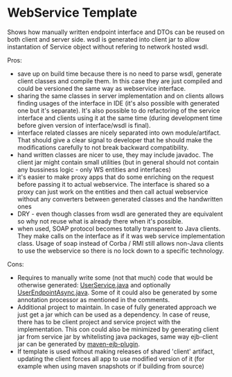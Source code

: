 # WebService Template

Shows how manually written endpoint interface and DTOs can be reused on both client and server side. wsdl is generated into client jar to allow instantation of Service object without refering to network hosted wsdl.

Pros:
 - save up on build time because there is no need to parse wsdl, generate client classes and compile them. In this case they are just compiled and could be versioned the same way as webservice interface.
 - sharing the same classes in server implementation and on clients allows finding usages of the interface in IDE (it's also possible with generated one but it's separate). It's also possible to do refactoring of the service interface and clients using it at the same time (during development time before given version of interface/wsdl is final).
 - interface related classes are nicely separated into own module/artifact. That should give a clear signal to developer that he should make the modifications carefully to not break backward compatibility.
 - hand written classes are nicer to use, they may include javadoc. The client jar might contain small utilities (but in general should not contain any bussiness logic - only WS entities and interfaces)
 - it's easier to make proxy apps that do some enriching on the request before passing it to actual webservice. The interface is shared so a proxy can just work on the entities and then call actual webservice without any converters between generated classes and the handwritten ones
 - DRY - even though classes from wsdl are generated they are equivalent so why not reuse what is already there when it's possible.
 - when used, SOAP protocol becomes totally transparent to Java clients. They make calls on the interface as if it was web service implementation class. Usage of soap instead of Corba / RMI still allows non-Java clients to use the webservice so there is no lock down to a specific technology.

Cons:
 - Requires to manually write some (not that much) code that would be otherwise generated: [UserService.java](https://github.com/metteo/ws-template/blob/master/client/src/main/java/io/github/metteo/ws/UserService.java) and optionally [UserEndpointAsync.java](https://github.com/metteo/ws-template/blob/master/client/src/main/java/io/github/metteo/ws/UserEndpointAsync.java). Some of it could also be generated by some annotation processor as mentioned in the comments.
 - Additional project to maintain. In case of fully generated approach we just get a jar which can be used as a dependency. In case of reuse, there has to be client project and service project with the implementation. This con could also be minimized by generating client jar from service jar by whitelisting java packages, same way ejb-client jar can be generated by [maven-ejb-plugin](http://maven.apache.org/plugins/maven-ejb-plugin/examples/generating-ejb-client.html).
 - If template is used without making releases of shared 'client' artifact, updating the client forces all app to use modified version of it (for example when using maven snapshots or if building from source)
